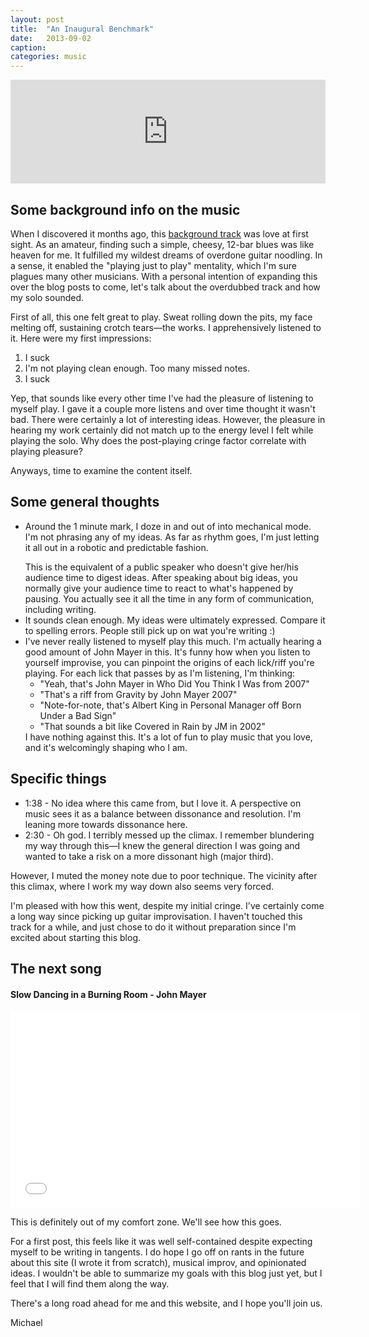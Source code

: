 ```yaml
---
layout: post
title:  "An Inaugural Benchmark"
date:   2013-09-02
caption:
categories: music
---
```

<iframe width="100%" height="166" scrolling="no" frameborder="no" src="https://w.soundcloud.com/player/?url=http%3A%2F%2Fapi.soundcloud.com%2Ftracks%2F108376665&color=ff6600&auto_play=false&show_artwork=false"></iframe>
<p>
<h2>Some background info on the music</h2>
</p>
<p>
When I discovered it months ago, this <a href="http://www.youtube.com/watch?v=-EC7OXaqO9s">background track</a>
was love at first sight. As an amateur, finding such a simple, cheesy, 12-bar blues was like heaven for me. It fulfilled my wildest dreams of overdone guitar noodling.
In a sense, it enabled the "playing just to play" mentality, which I'm sure plagues many other musicians.
With a personal intention of expanding this over the blog posts to come, let's talk about the overdubbed track and how my solo sounded.
</p>

<p>
First of all, this one felt great to play. Sweat rolling down the pits, my face melting off, sustaining crotch tears&mdash;the works.
I apprehensively listened to it. Here were my first impressions:
<ol>
<li>I suck</li>
<li>I'm not playing clean enough. Too many missed notes.</li>
<li>I suck</li>
</ol>
</p>
<p>
Yep, that sounds like every other time I've had the pleasure of listening to myself play.
I gave it a couple more listens and over time thought it wasn't bad. There were certainly a lot of interesting ideas.
However, the pleasure in hearing my work certainly did not match up to the energy level I felt while playing the solo.
Why does the post-playing cringe factor correlate with playing pleasure?
</p>
<p>
Anyways, time to examine the content itself.
</p>

<p>
<h2>Some general thoughts</h2>
<ul>
<li>
<p>
Around the 1 minute mark, I doze in and out of into mechanical mode. I'm not phrasing any of my ideas.
As far as rhythm goes, I'm just letting it all out in a robotic and predictable fashion.
</p>
This is the equivalent of a public speaker who doesn't give her/his audience time to digest ideas.
After speaking about big ideas, you normally give your audience time to react to what's happened by pausing.
You actually see it all the time in any form of communication, including writing.
</li>

<li>
It sounds clean enough. My ideas were ultimately expressed. Compare it to spelling errors. People still pick up on wat you're writing :)
</li>

<li>
I've never really listened to myself play this much. I'm actually hearing a good amount of John Mayer
in this. It's funny how when you listen to yourself improvise, you can pinpoint the origins of each lick/riff you're playing.
For each lick that passes by as I'm listening, I'm thinking:
<ul class="multi-level">
<li>
"Yeah, that's John Mayer in Who Did You Think I Was from 2007"
</li>
<li>
"That's a riff from Gravity by John Mayer 2007"
</li>
<li>
"Note-for-note, that's Albert King in Personal Manager off Born Under a Bad Sign"
</li>
<li>
"That sounds a bit like Covered in Rain by JM in 2002"
</li>
</ul>
I have nothing against this. It's a lot of fun to play music that you love, and it's welcomingly shaping who I am.
</li>
</ul>
</p>
<p>
<h2>Specific things</h2>
<ul>
<li>
1:38 - No idea where this came from, but I love it. A perspective on music sees it as a balance between dissonance and resolution. I'm leaning more towards dissonance here.
</li>
<li>
2:30 - Oh god. I terribly messed up the climax. I remember blundering my way through this&mdash;I knew the general direction I was going and wanted to take a risk on a more dissonant high (major third).
</li>
</ul>
</p>
<p>
However, I muted the money note due to poor technique. The vicinity after this climax, where I work my way down also seems very forced.
</p>
<p>
I'm pleased with how this went, despite my initial cringe. I've certainly come a long way since picking up guitar improvisation.
I haven't touched this track for a while, and just chose to do it without preparation since I'm excited about starting this blog.
</p>
<h2>The next song</h2>
<h4>Slow Dancing in a Burning Room - John Mayer</h4>
<iframe width="560" height="315" src="//www.youtube.com/embed/p6fwA37LEqA" frameborder="0" allowfullscreen></iframe>
<p>This is definitely out of my comfort zone. We'll see how this goes.</p>

<p>
For a first post, this feels like it was well self-contained despite expecting myself to be writing in tangents. I do hope I go off
on rants in the future about this site (I wrote it from scratch), musical improv, and opinionated ideas. I wouldn't be able to summarize
my goals with this blog just yet, but I feel that I will find them along the way.
</p>
<p>
There's a long road ahead for me and this website, and I hope you'll join us.
</p>

Michael
